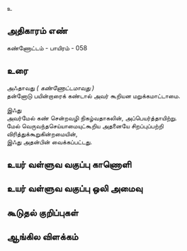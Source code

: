 உ


## அதிகாரம் எண்

கண்ணோட்டம் - பாயிரம் - 058
## உரை

அஃதாவது _( கண்ணோட்டமாவது )_  
தன்னோடு பயின்றாரைக் கண்டால் அவர் கூறியன மறுக்கமாட்டாமை.  

இஃது  
அவர்மேல் கண் சென்றவழி நிகழ்வதாகலின், அப்பெயர்த்தாயிற்று.  
மேல் வெருவந்தசெய்யாமையுட்கூறிய அதனையே சிறப்புப்பற்றி விரித்துக்கூறுகின்றமையின்,  
இஃது அதன்பின் வைக்கப்பட்டது.


## உயர் வள்ளுவ வகுப்பு காணொளி


## உயர் வள்ளுவ வகுப்பு ஒலி அமைவு 


## கூடுதல் குறிப்புகள்


## ஆங்கில விளக்கம்

